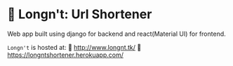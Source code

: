 # :memo: Longn't: Url Shortener
Web app built using django for backend and react(Material UI) for frontend.

`Longn't` is hosted at:
:link: http://www.longnt.tk/
:link: https://longntshortener.herokuapp.com/

